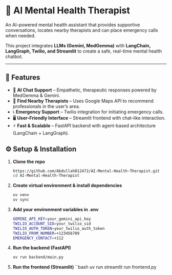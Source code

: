 # 🧠 AI Mental Health Therapist

An AI-powered mental health assistant that provides supportive conversations, locates nearby therapists and can place emergency calls when needed.  

This project integrates **LLMs (Gemini, MedGemma)** with **LangChain, LangGraph, Twilio, and Streamlit** to create a safe, real-time mental health chatbot.  

---

## 🚀 Features
- 🤝 **AI Chat Support** – Empathetic, therapeutic responses powered by MedGemma & Gemini.  
- 📍 **Find Nearby Therapists** – Uses Google Maps API to recommend professionals in the user’s area.  
- 📞 **Emergency Support** – Twilio integration for initiating emergency calls.  
- 🖥️ **User-Friendly Interface** – Streamlit frontend with chat-like interaction.  
- ⚡ **Fast & Scalable** – FastAPI backend with agent-based architecture (LangChain + LangGraph).  


## ⚙️ Setup & Installation
1. **Clone the repo**  
   ```bash
   https://github.com/Abdullah012472/AI-Mental-Health-Therapist.git
   cd AI-Mental-Health-Therapist
   ```
2. **Create virtual environment & install dependencies**
    ```bash
    uv venv
    uv sync
    ```
3. **Add your environment variables in .env**
    ```bash
    GEMINI_API_KEY=your_gemini_api_key
    TWILIO_ACCOUNT_SID=your_twilio_sid
    TWILIO_AUTH_TOKEN=your_twilio_auth_token
    TWILIO_FROM_NUMBER=+123456789
    EMERGENCY_CONTACT=+112
    ```

4. **Run the backend (FastAPI)**
    ```bash
    uv run backend/main.py
    ```
5. **Run the frontend (Streamlit)**
    ``bash
    uv run streamlit run frontend.py
    ```




